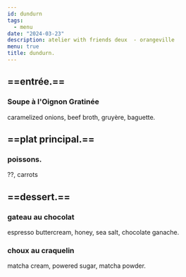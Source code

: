 ```yaml
---
id: dundurn
tags:
  - menu
date: "2024-03-23"
description: atelier with friends deux  - orangeville
menu: true
title: dundurn.
---
```


## ==entrée.==

### Soupe à l'Oignon Gratinée

caramelized onions, beef broth, gruyère, baguette.

## ==plat principal.==

### poissons.

??, carrots

## ==dessert.==

### gateau au chocolat

espresso buttercream, honey, sea salt, chocolate ganache.

### choux au craquelin

matcha cream, powered sugar, matcha powder.
